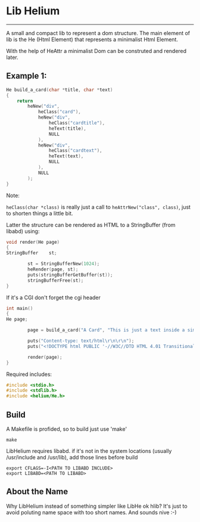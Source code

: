 # Lib Helium
------------

A small and compact lib to represent a dom structure.
The main element of lib is the He (Html Element) that represents a minimalist Html Element.

With the help of HeAttr a minimalist Dom can be construted and rendered later.

## Example 1:

```c
He build_a_card(char *title, char *text)
{
	return
		heNew("div",
			heClass("card"),
			heNew("div",
				heClass("cardtitle"),
				heText(title),
				NULL
			),
			heNew("div",
				heClass("cardtext"),
				heText(text),
				NULL
			),
			NULL
		);
}
```

Note:

```heClass(char *class)``` is really just a call to ```heAttrNew("class", class)```, just to shorten things a little bit.

Latter the structure can be rendered as HTML to a StringBuffer (from libabd) using:

```c
void render(He page)
{
StringBuffer    st;

        st = StringBufferNew(1024);
        heRender(page, st);
        puts(stringBufferGetBuffer(st));
        stringBufferFree(st);
}
```

If it's a CGI don't forget the cgi header

```c
int main()
{
He page;

        page = build_a_card("A Card", "This is just a text inside a simple card");

        puts("Content-type: text/html\r\n\r\n");
        puts("<!DOCTYPE html PUBLIC '-//W3C//DTD HTML 4.01 Transitional//EN'>");

		render(page);
}
```

Required includes:

```c
#include <stdio.h>
#include <stdlib.h>
#include <helium/He.h>
```

## Build

A Makefile is profided, so to build just use 'make'

	make

LibHelium requires libabd.
if it's not in the system locations (usually /usr/include and /usr/lib), add those lines before build

	export CFLAGS=-I<PATH TO LIBABD INCLUDE>
	export LIBABD=<PATH TO LIBABD>


## About the Name

Why LibHelium instead of something simpler like LibHe ok hlib?
It's just to avoid poluting name space with too short names.
And sounds nive :-)




